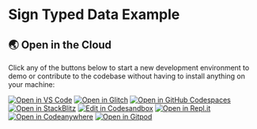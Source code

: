 # Sign Typed Data Example


## 🌏  Open in the Cloud 

Click any of the buttons below to start a new development environment to demo or contribute to the codebase without having to install anything on your machine:

[![Open in VS Code](https://img.shields.io/badge/Open%20in-VS%20Code-blue?logo=visualstudiocode)](https://vscode.dev/github/wevm/viem/tree/main/examples/signing_typed-data)
[![Open in Glitch](https://img.shields.io/badge/Open%20in-Glitch-blue?logo=glitch)](https://glitch.com/edit/#!/import/github/wevm/viem/tree/main/examples/signing_typed-data)
[![Open in GitHub Codespaces](https://github.com/codespaces/badge.svg)](https://codespaces.new/wevm/viem/tree/main/examples/signing_typed-data)
[![Open in StackBlitz](https://developer.stackblitz.com/img/open_in_stackblitz.svg)](https://stackblitz.com/github/wevm/viem/tree/main/examples/signing_typed-data)
[![Edit in Codesandbox](https://codesandbox.io/static/img/play-codesandbox.svg)](https://codesandbox.io/s/github/wevm/viem/tree/main/examples/signing_typed-data)
[![Open in Repl.it](https://replit.com/badge/github/withastro/astro)](https://replit.com/github/wevm/viem/tree/main/examples/signing_typed-data)
[![Open in Codeanywhere](https://codeanywhere.com/img/open-in-codeanywhere-btn.svg)](https://app.codeanywhere.com/#https://github.com/wevm/viem/tree/main/examples/signing_typed-data)
[![Open in Gitpod](https://gitpod.io/button/open-in-gitpod.svg)](https://gitpod.io/#https://github.com/wevm/viem/tree/main/examples/signing_typed-data)
